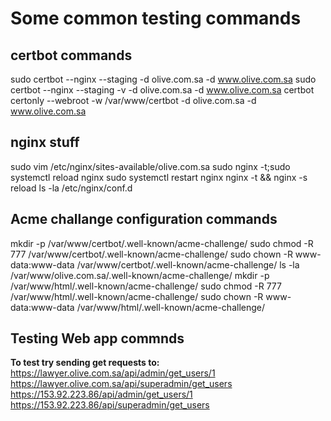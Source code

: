 # Some common testing commands

## certbot commands
sudo certbot --nginx --staging -d olive.com.sa -d www.olive.com.sa
sudo certbot --nginx --staging -v -d olive.com.sa -d www.olive.com.sa
certbot certonly --webroot -w /var/www/certbot -d olive.com.sa -d www.olive.com.sa

## nginx stuff
sudo vim /etc/nginx/sites-available/olive.com.sa
sudo nginx -t;sudo systemctl reload nginx
sudo systemctl restart nginx
nginx -t && nginx -s reload
ls -la /etc/nginx/conf.d

## Acme challange configuration commands
mkdir -p /var/www/certbot/.well-known/acme-challenge/
sudo chmod -R 777 /var/www/certbot/.well-known/acme-challenge/
sudo chown -R www-data:www-data /var/www/certbot/.well-known/acme-challenge/
ls -la /var/www/olive.com.sa/.well-known/acme-challenge/
mkdir -p /var/www/html/.well-known/acme-challenge/
sudo chmod -R 777 /var/www/html/.well-known/acme-challenge/
sudo chown -R www-data:www-data /var/www/html/.well-known/acme-challenge/

## Testing Web app commnds
**To test try sending get requests to:**  
https://lawyer.olive.com.sa/api/admin/get_users/1
https://lawyer.olive.com.sa/api/superadmin/get_users
https://153.92.223.86/api/admin/get_users/1
https://153.92.223.86/api/superadmin/get_users
